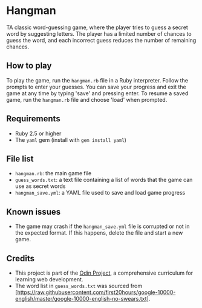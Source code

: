 # Hangman

TA classic word-guessing game, where the player tries to guess a secret word by suggesting letters. The player has a limited number of chances to guess the word, and each incorrect guess reduces the number of remaining chances.

## How to play

To play the game, run the `hangman.rb` file in a Ruby interpreter. Follow the prompts to enter your guesses. You can save your progress and exit the game at any time by typing 'save' and pressing enter. To resume a saved game, run the `hangman.rb` file and choose 'load' when prompted.

## Requirements

- Ruby 2.5 or higher
- The `yaml` gem (install with `gem install yaml`)

## File list

- `hangman.rb`: the main game file
- `guess_words.txt`: a text file containing a list of words that the game can use as secret words
- `hangman_save.yml`: a YAML file used to save and load game progress

## Known issues

- The game may crash if the `hangman_save.yml` file is corrupted or not in the expected format. If this happens, delete the file and start a new game.

## Credits

- This project is part of the [Odin Project](https://www.theodinproject.com/), a comprehensive curriculum for learning web development.
- The word list in `guess_words.txt` was sourced from [https://raw.githubusercontent.com/first20hours/google-10000-english/master/google-10000-english-no-swears.txt].